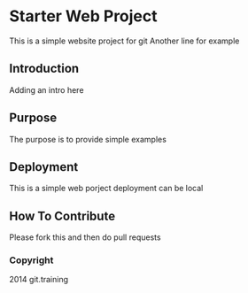# Starter Web Project

This is a simple website project for git
Another line for example

## Introduction

Adding an intro here

## Purpose

The purpose is to provide simple examples

## Deployment

This is a simple web porject deployment can be local

## How To Contribute

Please fork this and then do pull requests


### Copyright

2014 git.training